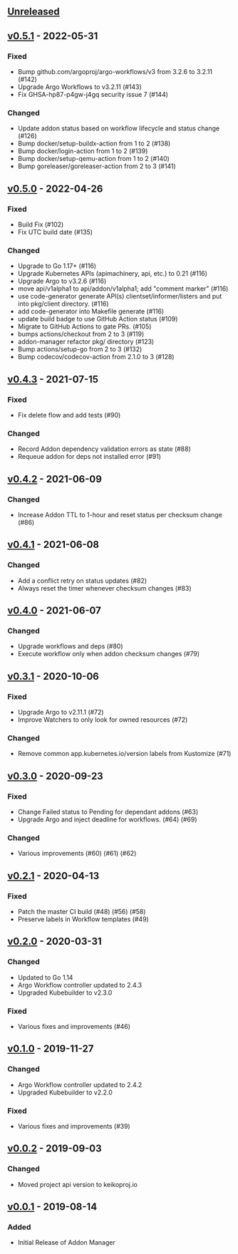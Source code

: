 <a name="unreleased"></a>
## [Unreleased]

<a name="v0.5.1"></a>
## [v0.5.1] - 2022-05-31
### Fixed
- Bump github.com/argoproj/argo-workflows/v3 from 3.2.6 to 3.2.11 (#142)
- Upgrade Argo Workflows to v3.2.11 (#143)
- Fix GHSA-hp87-p4gw-j4gq security issue 7 (#144)
### Changed
- Update addon status based on workflow lifecycle and status change (#126)
- Bump docker/setup-buildx-action from 1 to 2 (#138)
- Bump docker/login-action from 1 to 2 (#139)
- Bump docker/setup-qemu-action from 1 to 2 (#140)
- Bump goreleaser/goreleaser-action from 2 to 3 (#141)

<a name="v0.5.0"></a>
## [v0.5.0] - 2022-04-26
### Fixed
- Build Fix (#102)
- Fix UTC build date (#135)
### Changed
- Upgrade to Go 1.17+ (#116)
- Upgrade Kubernetes APIs (apimachinery, api, etc.) to 0.21 (#116)
- Upgrade Argo to v3.2.6 (#116)
- move api/v1alpha1 to api/addon/v1alpha1; add "comment marker" (#116)
- use code-generator generate API(s) clientset/informer/listers and put into pkg/client directory. (#116)
- add code-generator into Makefile generate (#116)
- update build badge to use GitHub Action status (#109)
- Migrate to GitHub Actions to gate PRs. (#105)
- bumps actions/checkout from 2 to 3 (#119)
- addon-manager refactor pkg/ directory (#123)
- Bump actions/setup-go from 2 to 3 (#132)
- Bump codecov/codecov-action from 2.1.0 to 3 (#128)

<a name="v0.4.3"></a>
## [v0.4.3] - 2021-07-15
### Fixed
- Fix delete flow and add tests (#90)
### Changed
- Record Addon dependency validation errors as state (#88)
- Requeue addon for deps not installed error (#91)

<a name="v0.4.2"></a>
## [v0.4.2] - 2021-06-09
### Changed
- Increase Addon TTL to 1-hour and reset status per checksum change (#86)

<a name="v0.4.1"></a>
## [v0.4.1] - 2021-06-08
### Changed
- Add a conflict retry on status updates (#82)
- Always reset the timer whenever checksum changes (#83)

<a name="v0.4.0"></a>
## [v0.4.0] - 2021-06-07
### Changed
- Upgrade workflows and deps (#80)
- Execute workflow only when addon checksum changes (#79)

<a name="v0.3.1"></a>
## [v0.3.1] - 2020-10-06
### Fixed
- Upgrade Argo to v2.11.1 (#72)
- Improve Watchers to only look for owned resources (#72)
### Changed
- Remove common app.kubernetes.io/version labels from Kustomize (#71)

<a name="v0.3.0"></a>
## [v0.3.0] - 2020-09-23
### Fixed
- Change Failed status to Pending for dependant addons (#63)
- Upgrade Argo and inject deadline for workflows. (#64) (#69)
### Changed
- Various improvements (#60) (#61) (#62)

<a name="v0.2.1"></a>
## [v0.2.1] - 2020-04-13
### Fixed
- Patch the master CI build (#48) (#56) (#58)
- Preserve labels in Workflow templates (#49)

<a name="v0.2.0"></a>
## [v0.2.0] - 2020-03-31
### Changed
- Updated to Go 1.14 
- Argo Workflow controller updated to 2.4.3
- Upgraded Kubebuilder to v2.3.0 
### Fixed
- Various fixes and improvements (#46)

<a name="v0.1.0"></a>
## [v0.1.0] - 2019-11-27
### Changed
- Argo Workflow controller updated to 2.4.2 
- Upgraded Kubebuilder to v2.2.0 
### Fixed
- Various fixes and improvements (#39)

<a name="v0.0.2"></a>
## [v0.0.2] - 2019-09-03
### Changed
- Moved project api version to keikoproj.io

<a name="v0.0.1"></a>
## [v0.0.1] - 2019-08-14
### Added
- Initial Release of Addon Manager

[Unreleased]: https://github.com/keikoproj/addon-manager/compare/v0.5.1...HEAD
[v0.5.1]: https://github.com/keikoproj/addon-manager/compare/v0.5.0...v0.5.1
[v0.5.0]: https://github.com/keikoproj/addon-manager/compare/v0.4.3...v0.5.0
[v0.4.3]: https://github.com/keikoproj/addon-manager/compare/v0.4.2...v0.4.3
[v0.4.2]: https://github.com/keikoproj/addon-manager/compare/v0.4.1...v0.4.2
[v0.4.1]: https://github.com/keikoproj/addon-manager/compare/v0.4.0...v0.4.1
[v0.4.0]: https://github.com/keikoproj/addon-manager/compare/v0.3.1...v0.4.0
[v0.3.1]: https://github.com/keikoproj/addon-manager/compare/v0.3.0...v0.3.1
[v0.3.0]: https://github.com/keikoproj/addon-manager/compare/v0.3.0...v0.2.1
[v0.2.1]: https://github.com/keikoproj/addon-manager/compare/v0.2.0...v0.2.1
[v0.2.0]: https://github.com/keikoproj/addon-manager/compare/v0.1.0...v0.2.0
[v0.1.0]: https://github.com/keikoproj/addon-manager/compare/v0.1.0...v0.0.2
[v0.0.2]: https://github.com/keikoproj/addon-manager/compare/v0.0.1...v0.0.2
[v0.0.1]: https://github.com/keikoproj/addon-manager/releases/tag/v0.0.1
